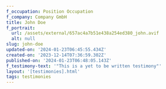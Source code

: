```yaml
---
f_occupation: Position Occupation
f_company: Company GmbH
title: John Doe
f_portrait:
  url: /assets/external/657ac4a7b51e438a254ed380_john.avif
  alt: null
slug: john-doe
updated-on: '2024-01-23T06:45:55.434Z'
created-on: '2023-12-14T07:36:59.302Z'
published-on: '2024-01-23T06:48:05.143Z'
f_testimony-text: '"This is a yet to be written testimony"'
layout: '[testimonies].html'
tags: testimonies
---
```




